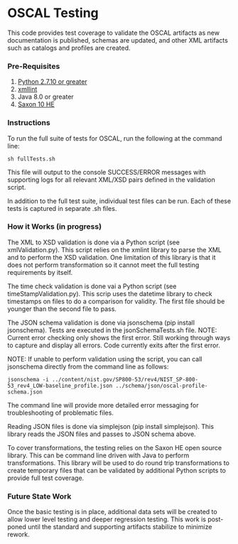 # OSCAL Testing

This code provides test coverage to validate the OSCAL artifacts as new documentation is published, schemas are updated, and other XML artifacts such as catalogs and profiles are created.

### Pre-Requisites

1. [Python 2.7.10 or greater](https://www.python.org/)
2. [xmllint](http://xmlsoft.org/xmllint.html)
3. Java 8.0 or greater
4. [Saxon 10 HE](http://saxon.sourceforge.net/)

### Instructions

To run the full suite of tests for OSCAL, run the following at the command line:

```sh fullTests.sh```

This file will output to the console SUCCESS/ERROR messages with supporting logs for all relevant XML/XSD pairs defined in the validation script.

In addition to the full test suite, individual test files can be run.  Each of these tests is captured in separate .sh files.

### How it Works (in progress)

The XML to XSD validation is done via a Python script (see xmlValidation.py).  This script relies on the xmlint library to parse the XML and to perform the XSD validation.  One limitation of this library is that it does not perform transformation so it cannot meet the full testing requirements by itself.

The time check validation is done vai a Python script (see timeStampValidation.py).  This scrip uses the datetime library to check timestamps on files to do a comparison for validity.  The first file should be younger than the second file to pass.

The JSON schema validation is done via jsonschema (pip install jsonschema).  Tests are executed in the jsonSchemaTests.sh file.  NOTE: Current error checking only shows the first error.  Still working through ways to capture and display all errors.  Code currently exits after the first error.

NOTE: If unable to perform validation using the script, you can call jsonschema directly from the command line as follows:

```
jsonschema -i ../content/nist.gov/SP800-53/rev4/NIST_SP-800-53_rev4_LOW-baseline_profile.json ../schema/json/oscal-profile-schema.json
```
The command line will provide more detailed error messaging for troubleshooting of problematic files.

Reading JSON files is done via simplejson (pip install simplejson).  This library reads the JSON files and passes to JSON schema above.

To cover transformations, the testing relies on the Saxon HE open source library.  This can be command line driven with Java to perform transformations.  This library will be used to do round trip transformations to create temporary files that can be validated by additional Python scripts to provide full test coverage.

### Future State Work

Once the basic testing is in place, additional data sets will be created to allow lower level testing and deeper regression testing.  This work is post-poned until the standard and supporting artifacts stabilize to minimize rework.
